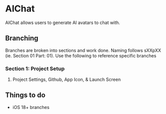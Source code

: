 # AIChat

AIChat allows users to generate AI avatars to chat with.

## Branching
Branches are broken into sections and work done. Naming follows sXXpXX (ie. Section 01 Part: 01). Use the following to reference specific branches 

### Section 1: Project Setup 

1. Project Settings, Github, App Icon, & Launch Screen

## Things to do

- iOS 18+ branches
